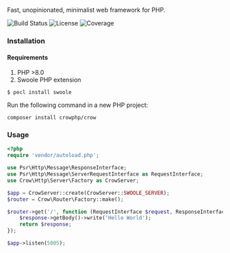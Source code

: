 Fast, unopinionated, minimalist web framework for PHP.

![Build Status](https://github.com/crowphp/crow/workflows/build/badge.svg)
![License](https://img.shields.io/github/license/crowphp/crow)
![Coverage](https://img.shields.io/endpoint?url=https%3A%2F%2Fraw.githubusercontent.com%2Fcrowphp%2Fbadger%2Fmaster%2Fcoverage%2Fmaster.json)

### Installation

#### Requirements

1. PHP >8.0
2. Swoole PHP extension

```
$ pecl install swoole
```

Run the following command in a new PHP project:

```
composer install crowphp/crow
```

### Usage

```php
<?php
require 'vendor/autoload.php';

use Psr\Http\Message\ResponseInterface;
use Psr\Http\Message\ServerRequestInterface as RequestInterface;
use Crow\Http\Server\Factory as CrowServer;

$app = CrowServer::create(CrowServer::SWOOLE_SERVER);
$router = Crow\Router\Factory::make();

$router->get('/', function (RequestInterface $request, ResponseInterface $response) {
    $response->getBody()->write('Hello World');
    return $response;
});

$app->listen(5005);
```